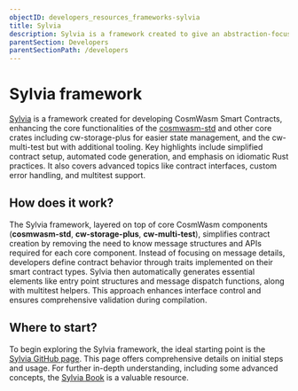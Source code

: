 ```yaml
---
objectID: developers_resources_frameworks-sylvia
title: Sylvia
description: Sylvia is a framework created to give an abstraction-focused and scalable solution for building CosmWasm Smart Contracts
parentSection: Developers
parentSectionPath: /developers
---
```


# Sylvia framework

<a href="https://github.com/CosmWasm/sylvia" target="_blank">Sylvia</a> is a framework created for developing CosmWasm Smart Contracts, enhancing the core functionalities of the <a href="https://crates.io/crates/cosmwasm-std" target="_blank">cosmwasm-std</a> and other core crates including cw-storage-plus for easier state management, and the cw-multi-test but with additional tooling. Key highlights include simplified contract setup, automated code generation, and emphasis on idiomatic Rust practices. It also covers advanced topics like contract interfaces, custom error handling, and multitest support.

## How does it work?

The Sylvia framework, layered on top of core CosmWasm components (**cosmwasm-std**, **cw-storage-plus**, **cw-multi-test**), simplifies contract creation by removing the need to know message structures and APIs required for each core component. Instead of focusing on message details, developers define contract behavior through traits implemented on their smart contract types. Sylvia then automatically generates essential elements like entry point structures and message dispatch functions, along with multitest helpers. This approach enhances interface control and ensures comprehensive validation during compilation.

## Where to start?

To begin exploring the Sylvia framework, the ideal starting point is the [Sylvia GitHub page](https://github.com/CosmWasm/sylvia). This page offers comprehensive details on initial steps and usage. For further in-depth understanding, including some advanced concepts, the [Sylvia Book](https://cosmwasm.github.io/sylvia-book/index.html) is a valuable resource.